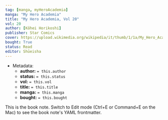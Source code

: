 ```yaml
---
tag: [manga, myHeroAcademia]
manga: "My Hero Academia"
title: "My Hero Academia, Vol 20"
vol: 20
author: [Kōhei Horikoshi]
publisher: Star Comics
cover: https://upload.wikimedia.org/wikipedia/it/thumb/1/1a/My_Hero_Academia_manga.jpg/394px-My_Hero_Academia_manga.jpg
bought: True
status: Read
editor: Shūeisha
---
```



- Metadata:
	- **author:** `= this.author`
	- **status:** `= this.status`
	- **vol:** `= this.vol`
	- **title:** `= this.title`
	- **manga:** `= this.manga`
	- **bought:** `= this.bought`

This is the book note. Switch to Edit mode (Ctrl+E or Command+E on the Mac) to see the book note's YAML frontmatter.
